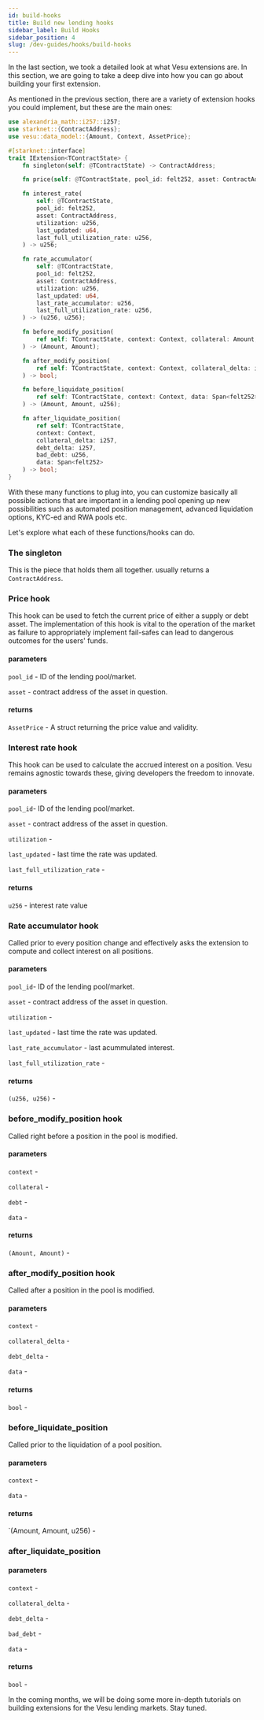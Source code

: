 ```yaml
---
id: build-hooks
title: Build new lending hooks
sidebar_label: Build Hooks
sidebar_position: 4
slug: /dev-guides/hooks/build-hooks
---
```


In the last section, we took a detailed look at what Vesu extensions are. In this section, we are going to take a deep dive into how you can go about building your first extension.

As mentioned in the previous section, there are a variety of extension hooks you could implement, but these are the main ones:

```rust
use alexandria_math::i257::i257;
use starknet::{ContractAddress};
use vesu::data_model::{Amount, Context, AssetPrice};

#[starknet::interface]
trait IExtension<TContractState> {
    fn singleton(self: @TContractState) -> ContractAddress;

    fn price(self: @TContractState, pool_id: felt252, asset: ContractAddress) -> AssetPrice;

    fn interest_rate(
        self: @TContractState,
        pool_id: felt252,
        asset: ContractAddress,
        utilization: u256,
        last_updated: u64,
        last_full_utilization_rate: u256,
    ) -> u256;

    fn rate_accumulator(
        self: @TContractState,
        pool_id: felt252,
        asset: ContractAddress,
        utilization: u256,
        last_updated: u64,
        last_rate_accumulator: u256,
        last_full_utilization_rate: u256,
    ) -> (u256, u256);

    fn before_modify_position(
        ref self: TContractState, context: Context, collateral: Amount, debt: Amount, data: Span<felt252>
    ) -> (Amount, Amount);

    fn after_modify_position(
        ref self: TContractState, context: Context, collateral_delta: i257, debt_delta: i257, data: Span<felt252>,
    ) -> bool;

    fn before_liquidate_position(
        ref self: TContractState, context: Context, data: Span<felt252>
    ) -> (Amount, Amount, u256);

    fn after_liquidate_position(
        ref self: TContractState,
        context: Context,
        collateral_delta: i257,
        debt_delta: i257,
        bad_debt: u256,
        data: Span<felt252>
    ) -> bool;
}
```

With these many functions to plug into, you can customize basically all possible actions that are important in a lending pool opening up new possibilities such as automated position management, advanced liquidation options, KYC-ed and RWA pools etc.

Let's explore what each of these functions/hooks can do.

### The singleton
This is the piece that holds them all together. usually returns a `ContractAddress`.

### Price hook
This hook can be used to fetch the current price of either a supply or debt asset. The implementation of this hook is vital to the operation of the market as failure to appropriately implement fail-safes can lead to dangerous outcomes for the users' funds.

#### parameters
`pool_id` - ID of the lending pool/market.

`asset` - contract address of the asset in question.

#### returns
`AssetPrice` - A struct returning the price value and validity.

### Interest rate hook
This hook can be used to calculate the accrued interest on a position. Vesu remains agnostic towards these, giving developers the freedom to innovate.

#### parameters
`pool_id`- ID of the lending pool/market.

`asset` - contract address of the asset in question.

`utilization` -

`last_updated` - last time the rate was updated.

`last_full_utilization_rate` -

#### returns
`u256` - interest rate value

### Rate accumulator hook
Called prior to every position change and effectively asks the extension to compute and collect interest on all positions.

#### parameters
`pool_id`- ID of the lending pool/market.

`asset` - contract address of the asset in question.

`utilization` - 

`last_updated` - last time the rate was updated.

`last_rate_accumulator` - last acummulated interest.

`last_full_utilization_rate` - 

#### returns
`(u256, u256)` - 

### before_modify_position hook
Called right before a position in the pool is modified.

#### parameters
`context` -

`collateral` - 

`debt` - 

`data` - 

#### returns
`(Amount, Amount)` -

### after_modify_position hook
Called after a position in the pool is modified.

#### parameters
`context` - 

`collateral_delta` -

`debt_delta` - 

`data` - 

#### returns
`bool` - 

### before_liquidate_position
Called prior to the liquidation of a pool position.

#### parameters
`context` -

`data` - 

#### returns
`(Amount, Amount, u256) -

### after_liquidate_position

#### parameters
`context` -

`collateral_delta` - 

`debt_delta` - 

`bad_debt` - 

`data` - 

#### returns
`bool` - 

In the coming months, we will be doing some more in-depth tutorials on building extensions for the Vesu lending markets. Stay tuned.